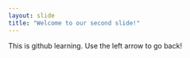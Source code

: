 ```yaml
---
layout: slide
title: "Welcome to our second slide!"
---
```

This is github learning.
Use the left arrow to go back!

